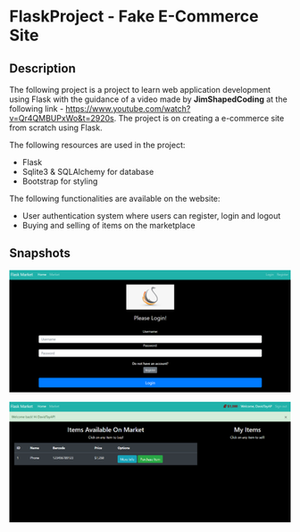 # FlaskProject - Fake E-Commerce Site

## Description

The following project is a project to learn web application development using Flask with the guidance of a video made by **JimShapedCoding** at the following link - https://www.youtube.com/watch?v=Qr4QMBUPxWo&t=2920s. The project is on creating a e-commerce site from scratch using Flask.

The following resources are used in the project:

- Flask
- Sqlite3 & SQLAlchemy for database
- Bootstrap for styling

The following functionalities are available on the website:

- User authentication system where users can register, login and logout
- Buying and selling of items on the marketplace

## Snapshots

![Register-Login](/snapshots/Register-Login.PNG)

![Market](/snapshots/Market.PNG)
